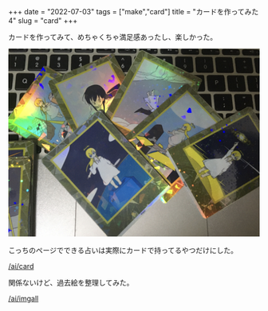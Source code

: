 +++
date = "2022-07-03"
tags = ["make","card"]
title = "カードを作ってみた4"
slug = "card"
+++

カードを作ってみて、めちゃくちゃ満足感あったし、楽しかった。

![](https://raw.githubusercontent.com/syui/img/master/other/make_card_20221214_0009.jpg)

こっちのページでできる占いは実際にカードで持ってるやつだけにした。

[/ai/card](/ai/card)

関係ないけど、過去絵を整理してみた。

[/ai/imgall](/ai/imgall)


